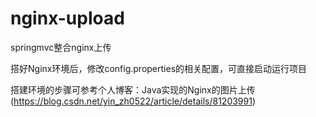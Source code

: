 # nginx-upload
springmvc整合nginx上传

搭好Nginx环境后，修改config.properties的相关配置，可直接启动运行项目

搭建环境的步骤可参考个人博客：Java实现的Nginx的图片上传(https://blog.csdn.net/yin_zh0522/article/details/81203991)
